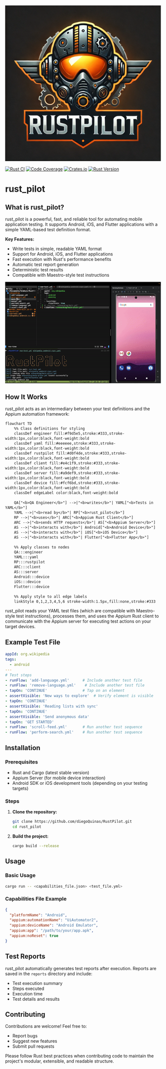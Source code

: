 ![rust_pilot_logo](./assets/RustPilotLogo.png)

[![Rust CI](https://github.com/diegoQuinas/RustPilot/actions/workflows/rust-ci.yml/badge.svg)](https://github.com/diegoQuinas/RustPilot/actions/workflows/rust-ci.yml)
[![Code Coverage](https://codecov.io/gh/diegoQuinas/RustPilot/branch/main/graph/badge.svg)](https://codecov.io/gh/diegoQuinas/RustPilot)
[![Crates.io](https://img.shields.io/crates/v/rustpilot.svg)](https://crates.io/crates/rustpilot)
[![Rust Version](https://img.shields.io/badge/rust-stable-brightgreen.svg)](https://www.rust-lang.org)

# rust_pilot

## What is rust_pilot?

rust_pilot is a powerful, fast, and reliable tool for automating mobile application testing. It supports Android, iOS, and Flutter applications with a simple YAML-based test definition format.

**Key Features:**
- Write tests in simple, readable YAML format
- Support for Android, iOS, and Flutter applications
- Fast execution with Rust's performance benefits
- Automatic test report generation
- Deterministic test results
- Compatible with Maestro-style test instructions

![gif](./assets/Showreel.gif)

## How It Works

rust_pilot acts as an intermediary between your test definitions and the Appium automation framework:

```mermaid
flowchart TD
    %% Class definitions for styling
    classDef engineer fill:#f9d5e5,stroke:#333,stroke-width:1px,color:black,font-weight:bold
    classDef yaml fill:#eeeeee,stroke:#333,stroke-width:1px,color:black,font-weight:bold
    classDef rustpilot fill:#d0f4de,stroke:#333,stroke-width:1px,color:black,font-weight:bold
    classDef client fill:#e4c1f9,stroke:#333,stroke-width:1px,color:black,font-weight:bold
    classDef server fill:#a9def9,stroke:#333,stroke-width:1px,color:black,font-weight:bold
    classDef device fill:#fcf6bd,stroke:#333,stroke-width:1px,color:black,font-weight:bold
    classDef edgeLabel color:black,font-weight:bold
    
    QA["<b>QA Engineer</b>"] -->|"<b>writes</b>"| YAML["<b>Tests in YAML</b>"]
    YAML -->|"<b>read by</b>"| RP["<b>rust_pilot</b>"]
    RP -->|"<b>uses</b>"| ARC["<b>Appium Rust Client</b>"]
    ARC -->|"<b>sends HTTP requests</b>"| AS["<b>Appium Server</b>"]
    AS -->|"<b>interacts with</b>"| Android["<b>Android Device</b>"]
    AS -->|"<b>interacts with</b>"| iOS["<b>iOS Device</b>"]
    AS -->|"<b>interacts with</b>"| Flutter["<b>Flutter App</b>"]
    
    %% Apply classes to nodes
    QA:::engineer
    YAML:::yaml
    RP:::rustpilot
    ARC:::client
    AS:::server
    Android:::device
    iOS:::device
    Flutter:::device
    
    %% Apply style to all edge labels
    linkStyle 0,1,2,3,4,5,6 stroke-width:1.5px,fill:none,stroke:#333
```

rust_pilot reads your YAML test files (which are compatible with Maestro-style test instructions), processes them, and uses the Appium Rust client to communicate with the Appium server for executing test actions on your target devices.

## Example Test File

```yaml
appId: org.wikipedia
tags:
  - android
---
# Test steps
- runFlow: 'add-language.yml'      # Include another test file
- runFlow: 'remove-language.yml'    # Include another test file
- tapOn: 'CONTINUE'                # Tap on an element
- assertVisible: 'New ways to explore'  # Verify element is visible
- tapOn: 'CONTINUE'
- assertVisible: 'Reading lists with sync'
- tapOn: 'CONTINUE'
- assertVisible: 'Send anonymous data'
- tapOn: 'GET STARTED'
- runFlow: 'scroll-feed.yml'       # Run another test sequence
- runFlow: 'perform-search.yml'    # Run another test sequence
```

## Installation

### Prerequisites
- Rust and Cargo (latest stable version)
- Appium Server (for mobile device interaction)
- Android SDK or iOS development tools (depending on your testing targets)

### Steps

1. **Clone the repository:**
   ```bash
   git clone https://github.com/diegoQuinas/RustPilot.git
   cd rust_pilot
   ```

2. **Build the project:**
   ```bash
   cargo build --release
   ```

## Usage

### Basic Usage

```bash
cargo run -- <capabilities_file.json> <test_file.yml>
```

### Capabilities File Example

```json
{
  "platformName": "Android",
  "appium:automationName": "UiAutomator2",
  "appium:deviceName": "Android Emulator",
  "appium:app": "/path/to/your/app.apk",
  "appium:noReset": true
}
```

## Test Reports

rust_pilot automatically generates test reports after execution. Reports are saved in the `reports` directory and include:
- Test execution summary
- Steps executed
- Execution time
- Test details and results

## Contributing

Contributions are welcome! Feel free to:
- Report bugs
- Suggest new features
- Submit pull requests

Please follow Rust best practices when contributing code to maintain the project's modular, extensible, and readable structure.
